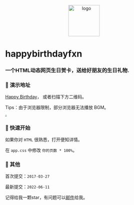 <p align="center">
    <img width="100" height="100" src="https://pic.tyzhang.top/images/2022/06/11/icon.png" alt="logo">
</p>

# happybirthdayfxn

### 一个HTML动态网页生日贺卡，送给好朋友的生日礼物.

### 🎉 演示地址

[Happy Birthday](https://ztygalaxy.github.io/happybirthdayfxn/)， 或者扫描下方二维码。

Tips：由于浏览器限制，部分浏览器无法播放 BGM。

<img src="https://pic.tyzhang.top/images/2022/06/11/qcode.png" style="zoom:33%;" />

### 🔨 快速开始

如果你对 `HTML` 很熟悉，打开便知详情。

在 `app.css` 中修改 `你的页数 * 100%`。

### 🎤 其他

首次提交：`2017-03-27`

最新提交：`2022-06-11`

记得给我一颗star，有问题可以[邮件](mailto:zhangty1996@163.com)给我。